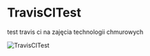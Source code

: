 # TravisCITest
test travis ci na zajęcia technologii chmurowych

![TravisCITest](https://travis-ci.com/ddereszkiewicz/TravisCITest.svg?branch=main)
